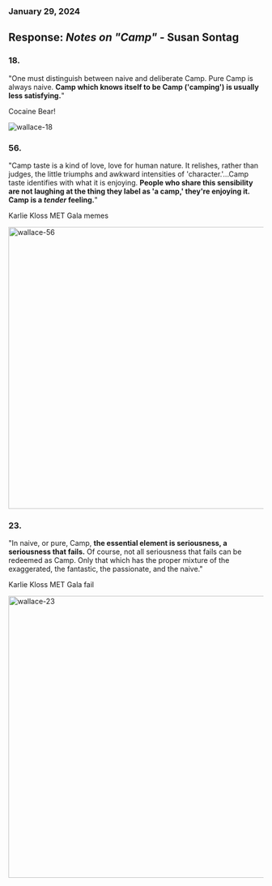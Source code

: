 ### January 29, 2024
## Response: *Notes on "Camp"* - Susan Sontag

<!--Possible numbers to respond to?

5. "And movie criticism (like lists of "The 10 Best Bad Movies I Have Seen") is probably the greatest popularizer of Camp taste today, because most people still go to the movies in a high-spirited and unpretentious way." (p. 3)
  Reminds me of Watch Mojo lists and tangentially, Burger King Foot Lettuce meme.

4. "Random examples of items which are part of the canon of Camp:...The Brown Derby retraurant on Sunset Boulevard in LA..." (p. 2)
  Reminds me of the big chair in Door County.

18. "One must distinguish between naive and deliberate Camp. Pure Camp is always naive. Camp which knows itself to be Camp ('camping') is usually less satisfying."  
  Cocaine Bear

23. "In naive, or pure, Camp, the essential element is seriousness, a seriousness that fails. Of course, not all seriousness that fails can be redeemed as Camp. Only that which has the proper mixture of the exaggerated, the fantastic, the passionate, and the naive."
&
24. "When something is just bad (rather than Camp), it's often because it is too mediocre in its ambition. The artist hasn't attempted to do anything really outlandish. ('It's too much,' 'It's too fantastic,' 'It's not to be believed,' are standard phrases of Camp enthusiasm.)"
  Reminds me of the Karlie Kloss MET Gala meme. (Both 23 & 24)

56. "Camp taste is a kind of love, love for human nature. It relishes, rather than judges, the little triumphs and awkward intensities of 'character.'...Camp taste identifies with what it is enjoying. People who share this sensibility are not laughing at the thing they label as 'a camp,' they're enjoying it. Camp is a *tender* feeling."
  Response to Karlie Kloss MET Gala meme.

-->

### 18.  
"One must distinguish between naive and deliberate Camp. Pure Camp is always naive. **Camp which knows itself to be Camp ('camping') is usually less satisfying.**"  

  Cocaine Bear!  
  
  ![wallace-18](https://github.com/rwalla3/IDEA_322_responses/assets/157409525/2dd5b4ca-218a-413a-bcfa-34787f52de4f)

### 56.  
"Camp taste is a kind of love, love for human nature. It relishes, rather than judges, the little triumphs and awkward intensities of 'character.'...Camp taste identifies with what it is enjoying. **People who share this sensibility are not laughing at the thing they label as 'a camp,' they're enjoying it. Camp is a *tender* feeling.**"  
 
  Karlie Kloss MET Gala memes  
  
<img width="557" alt="wallace-56" src="https://github.com/rwalla3/IDEA_322_responses/assets/157409525/8cc1e8ca-4f15-4576-acf1-fc0e480a208a">

### 23.  
"In naive, or pure, Camp, **the essential element is seriousness, a seriousness that fails.** Of course, not all seriousness that fails can be redeemed as Camp. Only that which has the proper mixture of the exaggerated, the fantastic, the passionate, and the naive."  

  Karlie Kloss MET Gala fail  
  
<img width="557" alt="wallace-23" src="https://github.com/rwalla3/IDEA_322_responses/assets/157409525/7502f9f4-82a6-481a-bf1f-86aa8c754401">
